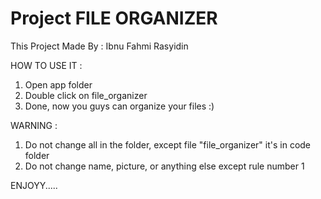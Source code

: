 # Project FILE ORGANIZER

This Project Made By : Ibnu Fahmi Rasyidin

HOW TO USE IT :
1. Open app folder
2. Double click on file_organizer
3. Done, now you guys can organize your files :)

WARNING :
1. Do not change all in the folder, except file "file_organizer" it's in code folder
2. Do not change name, picture, or anything else except rule number 1

ENJOYY.....
